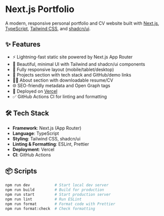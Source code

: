 # Next.js Portfolio

A modern, responsive personal portfolio and CV website built with [Next.js](https://nextjs.org/), [TypeScript](https://www.typescriptlang.org/), [Tailwind CSS](https://tailwindcss.com/), and [shadcn/ui](https://ui.shadcn.com/).

## ✨ Features

- ⚡ Lightning-fast static site powered by Next.js App Router
- 🎨 Beautiful, minimal UI with Tailwind and shadcn/ui components
- 📱 Fully responsive layout (mobile/tablet/desktop)
- 💼 Projects section with tech stack and GitHub/demo links
- 🧑‍💻 About section with downloadable resume/CV
- 🌐 SEO-friendly metadata and Open Graph tags
- 🚀 Deployed on [Vercel](https://vercel.com/)
- ✅ GitHub Actions CI for linting and formatting

## 🛠 Tech Stack

- **Framework**: Next.js (App Router)
- **Language**: TypeScript
- **Styling**: Tailwind CSS, shadcn/ui
- **Linting & Formatting**: ESLint, Prettier
- **Deployment**: Vercel
- **CI**: GitHub Actions

## 📦 Scripts

```bash
npm run dev           # Start local dev server
npm run build         # Build for production
npm run start         # Start production server
npm run lint          # Run ESLint
npm run format        # Format code with Prettier
npm run format:check  # Check formatting
